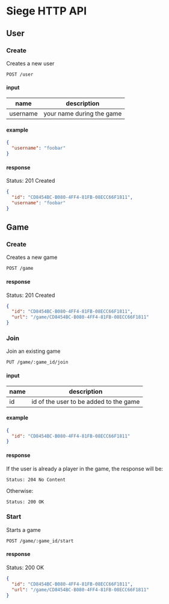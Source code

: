 # Siege HTTP API

## User

### Create

Creates a new user

```
POST /user
```

#### input

name | description
---|---
username | your name during the game

#### example

```json
{
  "username": "foobar"
}
```

#### response

Status: 201 Created

```json
{
  "id": "CD8454BC-B080-4FF4-81FB-08ECC66F1811",
  "username": "foobar"
}
```

## Game

### Create

Creates a new game

```
POST /game
```

#### response

Status: 201 Created

```json
{
  "id": "CD8454BC-B080-4FF4-81FB-08ECC66F1811",
  "url": "/game/CD8454BC-B080-4FF4-81FB-08ECC66F1811"
}
```

### Join

Join an existing game

```
PUT /game/:game_id/join
```

#### input

name | description
---|---
id | id of the user to be added to the game

#### example

```json
{
  "id": "CD8454BC-B080-4FF4-81FB-08ECC66F1811"
}
```

#### response

If the user is already a player in the game, the response will be:

`Status: 204 No Content`

Otherwise:

`Status: 200 OK`

### Start

Starts a game

```
POST /game/:game_id/start
```

#### response

Status: 200 OK

```json
{
  "id": "CD8454BC-B080-4FF4-81FB-08ECC66F1811",
  "url": "/game/CD8454BC-B080-4FF4-81FB-08ECC66F1811"
}
```

